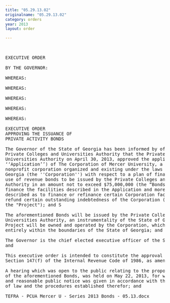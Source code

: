 ```yaml
---
title: "05.29.13.02"
originalname: "05.29.13.02"
category: orders
year: 2013
layout: order

---
```

<pre>
 

EXECUTIVE ORDER

BY THE GOVERNOR:

WHEREAS:

WHEREAS:

WHEREAS:

WHEREAS:

WHEREAS:

EXECUTIVE ORDER
APPROVING THE ISSUANCE OF
PRIVATE ACTIVITY BONDS

The Governor of the State of Georgia has been informed by officials of the
Private Colleges and Universities Authority that the Private Colleges and
Universities Authority on April 30, 2013, approved the application (the
‘‘Application’’) of The Corporation of Mercer University, a Georgia
nonprofit corporation organized and existing under the laws of the State of
Georgia (the ''Corporation'') with respect to a plan of financing through the
use of revenue bonds to be issued by the Private Colleges and Universities
Authority in an amount not to exceed $75,000,000 (the “Bonds”), to
finance the facilities described in the Application and more particularly
described as to finance or refinance certain Corporation facilities and to
refund certain outstanding indebtedness of the Corporation (collectively,
the "Project"); and S

The aforementioned Bonds will be issued by the Private Colleges and
Universities Authority, an instrumentality of the State of Georgia, and the
Project will be owned and operated by the Corporation, which is located
entirely within the boundaries of the State of Georgia; and

The Governor is the chief elected executive officer of the State of Georgia;
and

This executive order is intended to constitute the approval required by
Section 147(f) of the Internal Revenue Code of 1986, as amended; and

A hearing which was open to the public relating to the proposed issuance
of the aforementioned Bonds, was held on May 22, 2013, for which due
and reasonable public notice was given in accordance with the provisions
of law and the procedures established therefor; and

TEFRA - PCUA Mercer U - Series 2013 Bonds - 05.13.docx

</pre>
